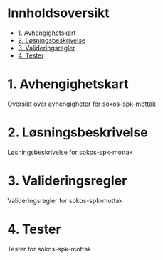 # Innholdsoversikt

* [1. Avhengighetskart](#1-avhengighetskart)
* [2. Løsningsbeskrivelse](#2-løsningsbeskrivelse)
* [3. Valideringsregler](#1-valideringsregler)
* [4. Tester](#2-tester)


# 1. Avhengighetskart

Oversikt over avhengigheter for sokos-spk-mottak

# 2. Løsningsbeskrivelse

Løsningsbeskrivelse for sokos-spk-mottak

# 3. Valideringsregler

Valideringsregler for sokos-spk-mottak

# 4. Tester

Tester for sokos-spk-mottak



